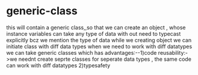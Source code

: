 # generic-class

this will contain a generic class,,so that we can create an object ,
whose instance variables can take any type of data
with out need to typecast explicitly bcz we mention the type of data while we creating object
we can initiate class with diff data types
when we need to work with diff datatypes we can take generic classes
which has advantages:--1)code reusability:->we neednt create seprte classes for seperate data types ,
the same code can work with diff datatypes
2)typesafety
